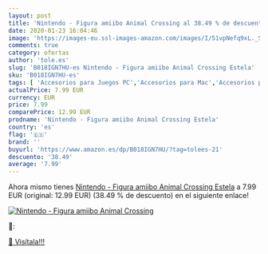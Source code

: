 ```yaml
---
layout: post
title: 'Nintendo - Figura amiibo Animal Crossing al 38.49 % de descuento'
date: 2020-01-23 16:04:46
image: 'https://images-eu.ssl-images-amazon.com/images/I/51vpNefq9xL._SL400_.jpg'
comments: true
category: ofertas
author: 'tole.es'
slug: 'B018IGN7HU-es Nintendo - Figura amiibo Animal Crossing Estela'
sku: 'B018IGN7HU-es'
tags: [ 'Accesorios para Juegos PC','Accesorios para Mac','Accesorios para PlayStation 4','Auriculares gaming con micrófono para PlayStation 4','Auriculares gaming para PC','Electrónica','Hardware y juegos para Nintendo Switch','Hardware y juegos para PlayStation 4','Juegos para Nintendo Switch','Juegos y Accesorios para Mac','Juegos y Accesorios para PC','Teclados para gamers para PC','Videojuegos','nintendo', ]
actualPrice: 7.99 EUR
currency: EUR
price: 7.99
comparePrice: 12.99 EUR
prodname: 'Nintendo - Figura amiibo Animal Crossing Estela'
country: 'es'
flag: '🇪🇸'
brand: ''
buyurl: 'https://www.amazon.es/dp/B018IGN7HU/?tag=tolees-21'
descuento: '38.49'
average: '7.99'
---
```


Ahora mismo tienes [Nintendo - Figura amiibo Animal Crossing Estela](https://www.amazon.es/dp/B018IGN7HU/?tag=tolees-21) a 7.99 EUR (original: 12.99 EUR) (38.49 %  de descuento) en el siguiente enlace!

[![Nintendo - Figura amiibo Animal Crossing](https://images-eu.ssl-images-amazon.com/images/I/51vpNefq9xL._SL400_.jpg)](https://www.amazon.es/dp/B018IGN7HU/?tag=tolees-21)

🔎:


[🛒 Visítala!!!](https://www.amazon.es/dp/B018IGN7HU/?tag=tolees-21)
